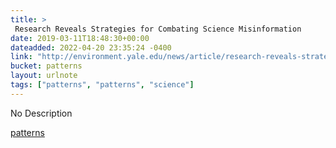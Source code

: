 ```yaml
---
title: > 
 Research Reveals Strategies for Combating Science Misinformation
date: 2019-03-11T18:48:30+00:00
dateadded: 2022-04-20 23:35:24 -0400
link: "http://environment.yale.edu/news/article/research-reveals-strategies-for-combating-science-misinformation"
bucket: patterns
layout: urlnote
tags: ["patterns", "patterns", "science"]
--- 
```

No Description
 <!-- end excerpt --> 
<div class='bucket'><a class='internal-link' href='/buckets/patterns'>patterns</a></div> 
